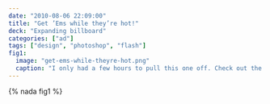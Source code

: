 ```yaml
---
date: "2010-08-06 22:09:00"
title: "Get ’Ems while they’re hot!"
deck: "Expanding billboard"
categories: ["ad"]
tags: ["design", "photoshop", "flash"]
fig1:
  image: "get-ems-while-theyre-hot.png"
  caption: "I only had a few hours to pull this one off. Check out the [live version](http://uploads.mky.io/get-ems-while-theyre-hot/)."
---
```


{% nada fig1 %}



